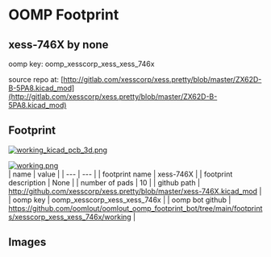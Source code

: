 # OOMP Footprint  
## xess-746X  by none  
  
oomp key: oomp_xesscorp_xess_xess_746x  
  
source repo at: [http://gitlab.com/xesscorp/xess.pretty/blob/master/ZX62D-B-5PA8.kicad_mod](http://gitlab.com/xesscorp/xess.pretty/blob/master/ZX62D-B-5PA8.kicad_mod)  
## Footprint  
  
[![working_kicad_pcb_3d.png](working_kicad_pcb_3d_600.png)](working_kicad_pcb_3d.png)  
  
[![working.png](working_600.png)](working.png)  
| name | value | 
| --- | --- | 
| footprint name | xess-746X | 
| footprint description | None | 
| number of pads | 10 | 
| github path | http://github.com/xesscorp/xess.pretty/blob/master/xess-746X.kicad_mod | 
| oomp key | oomp_xesscorp_xess_xess_746x | 
| oomp bot github | https://github.com/oomlout/oomlout_oomp_footprint_bot/tree/main/footprints/xesscorp_xess_xess_746x/working | 
## Images  
